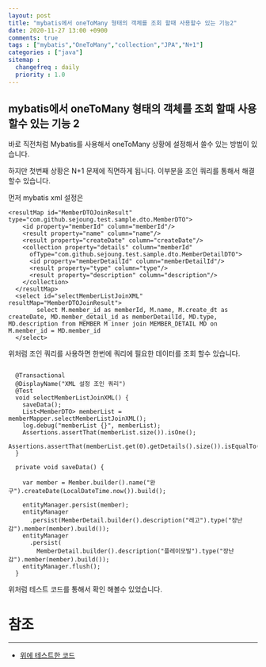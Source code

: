 ```yaml
---
layout: post
title: "mybatis에서 oneToMany 형태의 객체를 조회 할때 사용할수 있는 기능2"
date: 2020-11-27 13:00 +0900
comments: true
tags : ["mybatis","OneToMany","collection","JPA","N+1"]
categories : ["java"]
sitemap :
  changefreq : daily
  priority : 1.0
---
```


## mybatis에서 oneToMany 형태의 객체를 조회 할때 사용할수 있는 기능 2

바로 직전처럼 Mybatis를 사용해서 oneToMany 상황에 설정해서 쓸수 있는 방법이 있습니다. 

하지만 첫번째 상황은 N+1 문제에 직면하게 됩니다. 이부분을 조인 쿼리를 통해서 해결 할수 있습니다.

먼저 mybatis xml 설정은 

```
<resultMap id="MemberDTOJoinResult" type="com.github.sejoung.test.sample.dto.MemberDTO">
    <id property="memberId" column="memberId"/>
    <result property="name" column="name"/>
    <result property="createDate" column="createDate"/>
    <collection property="details" column="memberId"
      ofType="com.github.sejoung.test.sample.dto.MemberDetailDTO">
      <id property="memberDetailId" column="memberDetailId"/>
      <result property="type" column="type"/>
      <result property="description" column="description"/>
    </collection>
  </resultMap>
  <select id="selectMemberListJoinXML" resultMap="MemberDTOJoinResult">
        select M.member_id as memberId, M.name, M.create_dt as createDate, MD.member_detail_id as memberDetailId, MD.type, MD.description from MEMBER M inner join MEMBER_DETAIL MD on M.member_id = MD.member_id
  </select>

```

위처럼 조인 쿼리를 사용하면 한번에 쿼리에 필요한 데이터를 조회 할수 있습니다.


```

  @Transactional
  @DisplayName("XML 설정 조인 쿼리")
  @Test
  void selectMemberListJoinXML() {
    saveData();
    List<MemberDTO> memberList = memberMapper.selectMemberListJoinXML();
    log.debug("memberList {}", memberList);
    Assertions.assertThat(memberList.size()).isOne();
    Assertions.assertThat(memberList.get(0).getDetails().size()).isEqualTo(2);
  }

  private void saveData() {

    var member = Member.builder().name("완구").createDate(LocalDateTime.now()).build();

    entityManager.persist(member);
    entityManager
      .persist(MemberDetail.builder().description("레고").type("장난감").member(member).build());
    entityManager
      .persist(
        MemberDetail.builder().description("플레이모빌").type("장난감").member(member).build());
    entityManager.flush();
  }

```

위처럼 테스트 코드를 통해서 확인 해볼수 있었습니다.

# 참조
-----
* [위에 테스트한 코드](https://github.com/sejoung/spring_data_jpa_mybatis)

